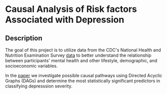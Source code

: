 # Causal Analysis of Risk factors Associated with Depression

## Description

The goal of this project is to utilize data from the CDC's National Health and Nutrition Examination Survey [data](https://wwwn.cdc.gov/nchs/nhanes/continuousnhanes/default.aspx?BeginYear=2017) to better understand the relationship between participants' mental health and other lifestyle, demographic, and socioeconomic variables. 

In the [paper](https://github.com/18barbers2/causal-analysis-depression-nhanes/blob/main/CSINFO_Project.pdf) we investigate possible causal pathways using Directed Acyclic Graphs (DAGs) and determine the most statistically significant predictors in classifying depresssion severity.
